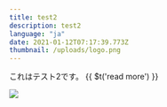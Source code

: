 ```yaml
---
title: test2
description: test2
language: "ja"
date: 2021-01-12T07:17:39.773Z
thumbnail: /uploads/logo.png
---
```


これはテスト2です。
{{ $t('read more') }}



![](/uploads/logo.png)